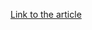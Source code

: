 [Link to the article](https://threatvector.cylance.com/en_us/home/threat-spotlight-sodinokibi-ransomware.html)
